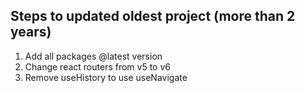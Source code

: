 ## Steps to updated oldest project (more than 2 years)

1. Add all packages @latest version
2. Change react routers from v5 to v6
3. Remove useHistory to use useNavigate